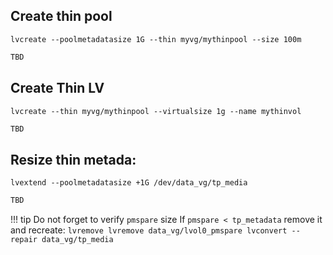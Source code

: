 ## Create thin pool
``` tab="Command"
lvcreate --poolmetadatasize 1G --thin myvg/mythinpool --size 100m
```

```bash tab="Output"
TBD
```
## Create Thin LV
``` tab="Command"
lvcreate --thin myvg/mythinpool --virtualsize 1g --name mythinvol
```

```bash tab="Output"
TBD
```
## Resize thin metada:
``` tab="Command"
lvextend --poolmetadatasize +1G /dev/data_vg/tp_media

```

```bash tab="Output"
TBD
```

!!! tip
    Do not forget to verify `pmspare` size
    If `pmspare < tp_metadata` remove it and recreate:
    ```
    lvremove lvremove data_vg/lvol0_pmspare
    lvconvert --repair data_vg/tp_media
    ```
